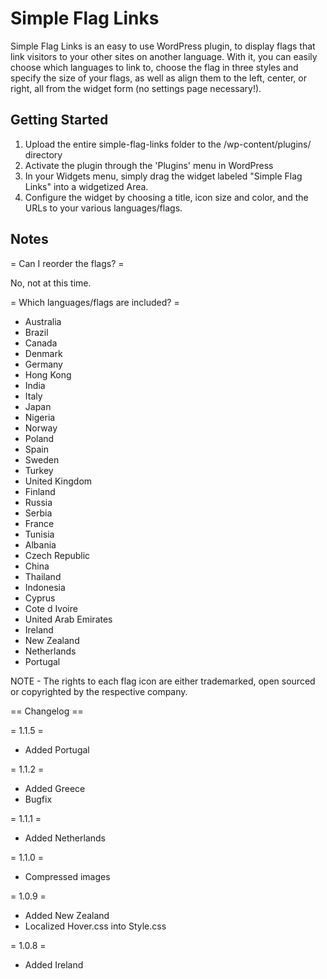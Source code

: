 # Simple Flag Links

Simple Flag Links is an easy to use WordPress plugin, to display flags that link visitors to your other sites on another language. With it, you can easily choose which languages to link to, choose the flag in three styles and specify the size of your flags, as well as align them to the left, center, or right, all from the widget form (no settings page necessary!).

## Getting Started

1. Upload the entire simple-flag-links folder to the /wp-content/plugins/ directory
2. Activate the plugin through the 'Plugins' menu in WordPress
3. In your Widgets menu, simply drag the widget labeled "Simple Flag Links" into a widgetized Area.
4. Configure the widget by choosing a title, icon size and color, and the URLs to your various languages/flags.

## Notes

= Can I reorder the flags? =

No, not at this time.

= Which languages/flags are included? =

* Australia
* Brazil
* Canada
* Denmark
* Germany
* Hong Kong
* India
* Italy
* Japan
* Nigeria
* Norway
* Poland
* Spain
* Sweden
* Turkey
* United Kingdom
* Finland
* Russia
* Serbia
* France
* Tunisia
* Albania
* Czech Republic
* China
* Thailand
* Indonesia
* Cyprus
* Cote d Ivoire
* United Arab Emirates
* Ireland
* New Zealand
* Netherlands
* Portugal

NOTE - The rights to each flag icon are either trademarked, open sourced or copyrighted by the respective company.

== Changelog ==

= 1.1.5 =
* Added Portugal

= 1.1.2 =
* Added Greece
* Bugfix

= 1.1.1 =
* Added Netherlands

= 1.1.0 =
* Compressed images

= 1.0.9 =
* Added New Zealand
* Localized Hover.css into Style.css

= 1.0.8 =
* Added Ireland
